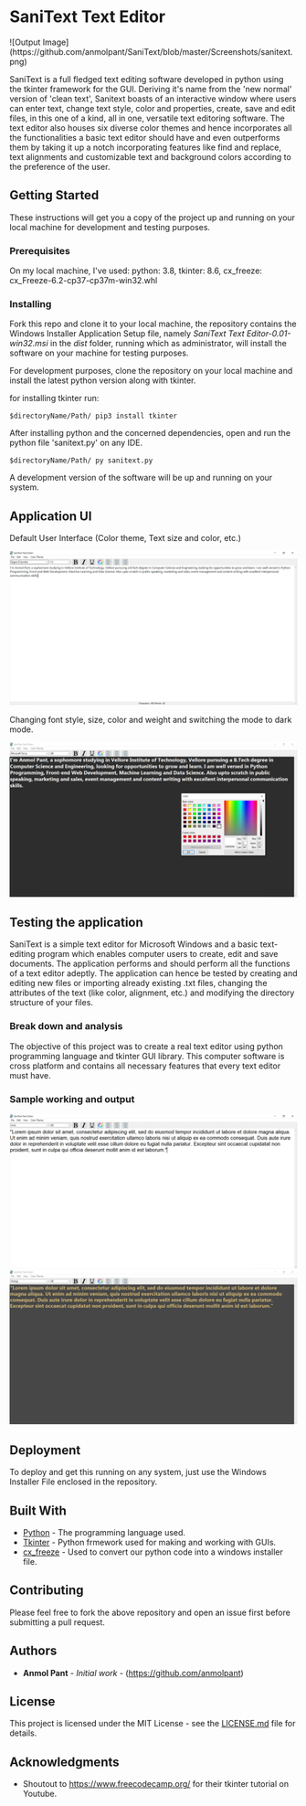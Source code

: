 # SaniText Text Editor

<div align=”center”>
![Output Image](https://github.com/anmolpant/SaniText/blob/master/Screenshots/sanitext.png)
</div>

SaniText is a full fledged text editing software developed in python using the tkinter framework for the GUI. Deriving it's name from the 'new normal' version of 'clean text', Sanitext boasts of an interactive window where users can enter text, change text style, color and properties, create, save and edit files, in this one of a kind, all in one, versatile text editoring software. The text editor also houses six diverse color themes and hence incorporates all the functionalities a basic text editor should have and even outperforms them by taking it up a notch incorporating features like find and replace, text alignments and customizable text and background colors according to the preference of the user.

## Getting Started

These instructions will get you a copy of the project up and running on your local machine for development and testing purposes.

### Prerequisites

On my local machine, I've used: 
python: 3.8, 
tkinter: 8.6,
cx_freeze: cx_Freeze-6.2-cp37-cp37m-win32.whl

### Installing

Fork this repo and clone it to your local machine, the repository contains the Windows Installer Application Setup file, namely *SaniText Text Editor-0.01-win32.msi* in the *dist* folder, running which as administrator, will install the software on your machine for testing purposes.

For development purposes, clone the repository on your local machine and install the latest python version along with tkinter. 

for installing tkinter run:

```
$directoryName/Path/ pip3 install tkinter
```

After installing python and the concerned dependencies, open and run the python file 'sanitext.py' on any IDE.

```
$directoryName/Path/ py sanitext.py
```
A development version of the software will be up and running on your system.

## Application UI

Default User Interface (Color theme, Text size and color, etc.)

![Output Image](https://github.com/anmolpant/SaniText/blob/master/Screenshots/screenshot1.PNG)

Changing font style, size, color and weight and switching the mode to dark mode.

![Output Image](https://github.com/anmolpant/SaniText/blob/master/Screenshots/screenshot2.PNG)

## Testing the application

SaniText is a simple text editor for Microsoft Windows and a basic text-editing program which enables computer users to create, edit and save documents. The application performs and should perform all the functions of a text editor adeptly. The application can hence be tested by creating and editing new files or importing already existing .txt files, changing the attributes of the text (like color, alignment, etc.) and modifying the directory structure of your files.

### Break down and analysis

The objective of this project was to create a real text editor using python programming language and tkinter GUI library. This computer software is cross platform and contains all necessary features that every text editor must have.

### Sample working and output 

![Output Image](https://github.com/anmolpant/SaniText/blob/master/Screenshots/screenshot4.PNG)
![Output Image](https://github.com/anmolpant/SaniText/blob/master/Screenshots/screenshot3.PNG)

## Deployment

To deploy and get this running on any system, just use the Windows Installer File enclosed in the repository.

## Built With

* [Python](https://www.python.org/) - The programming language used.
* [Tkinter](https://docs.python.org/3/library/tkinter.html) - Python frmework used for making and working with GUIs.
* [cx_freeze](https://cx-freeze.readthedocs.io/en/latest/) - Used to convert our python code into a windows installer file.

## Contributing

Please feel free to fork the above repository and open an issue first before submitting a pull request. 

## Authors

* **Anmol Pant** - *Initial work* - (https://github.com/anmolpant)

## License

This project is licensed under the MIT License - see the [LICENSE.md](LICENSE.md) file for details.

## Acknowledgments

* Shoutout to https://www.freecodecamp.org/ for their tkinter tutorial on Youtube.


